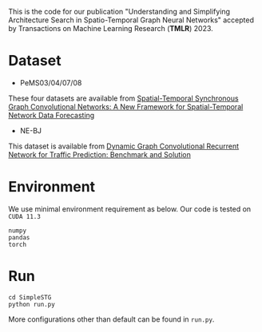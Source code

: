 This is the code for our publication "Understanding and Simplifying Architecture Search in Spatio-Temporal Graph Neural Networks" accepted by Transactions on Machine Learning Research (**TMLR**) 2023.

# Dataset

- PeMS03/04/07/08

These four datasets are available from [Spatial-Temporal Synchronous Graph Convolutional Networks: A New Framework for Spatial-Temporal Network Data Forecasting](https://ojs.aaai.org/index.php/AAAI/article/view/5438)

- NE-BJ

This dataset is available from [Dynamic Graph Convolutional Recurrent Network for Traffic Prediction: Benchmark and Solution](https://arxiv.org/abs/2104.14917)

# Environment

We use minimal environment requirement as below. Our code is tested on `CUDA 11.3`

```
numpy
pandas
torch
```

# Run

```
cd SimpleSTG
python run.py
```
More configurations other than default can be found in `run.py`.
